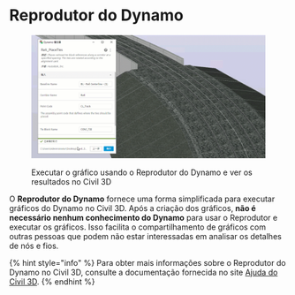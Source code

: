 # Reprodutor do Dynamo

<figure><img src="../.gitbook/assets/Rail_PlaceTies_Player (1).gif" alt=""><figcaption><p>Executar o gráfico usando o Reprodutor do Dynamo e ver os resultados no Civil 3D</p></figcaption></figure>

O **Reprodutor do Dynamo** fornece uma forma simplificada para executar gráficos do Dynamo no Civil 3D. Após a criação dos gráficos, **não é necessário nenhum conhecimento do Dynamo** para usar o Reprodutor e executar os gráficos. Isso facilita o compartilhamento de gráficos com outras pessoas que podem não estar interessadas em analisar os detalhes de nós e fios.

{% hint style="info" %} Para obter mais informações sobre o Reprodutor do Dynamo no Civil 3D, consulte a documentação fornecida no site [Ajuda do Civil 3D](https://help.autodesk.com/view/CIV3D/2024/PTB/?guid=Civil3D_Dynamo_Dynamo_Player_html). {% endhint %}
